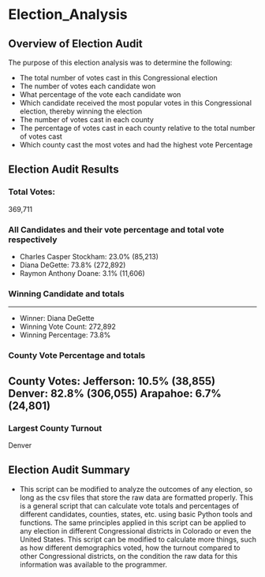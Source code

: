 # Election_Analysis

## Overview of Election Audit
The purpose of this election analysis was to determine the following:
  - The total number of votes cast in this Congressional election
  - The number of votes each candidate won
  - What percentage of the vote each candidate won
  - Which candidate received the most popular votes in this Congressional election, thereby winning the election
  - The number of votes cast in each county
  - The percentage of votes cast in each county relative to the total number of votes cast
  - Which county cast the most votes and had the highest vote Percentage

## Election Audit Results
### Total Votes:
369,711

### All Candidates and their vote percentage and total vote respectively
- Charles Casper Stockham: 23.0% (85,213)
- Diana DeGette: 73.8% (272,892)
- Raymon Anthony Doane: 3.1% (11,606)

### Winning Candidate and totals
-------------------------
- Winner: Diana DeGette
- Winning Vote Count: 272,892
- Winning Percentage: 73.8%

### County Vote Percentage and totals
County Votes:
Jefferson: 10.5% (38,855)
Denver: 82.8% (306,055)
Arapahoe: 6.7% (24,801)
-------------------------
### Largest County Turnout
Denver

## Election Audit Summary
- This script can be modified to analyze the outcomes of any election, so long as the csv files that store the raw data are formatted properly. This is a general script that can calculate vote totals and percentages of different candidates, counties, states, etc. using basic Python tools and functions. The same principles applied in this script can be applied to any election in different Congressional districts in Colorado or even the United States. This script can be modified to calculate more things, such as how different demographics voted, how the turnout compared to other Congressional districts, on the condition the raw data for this information was available to the programmer.
